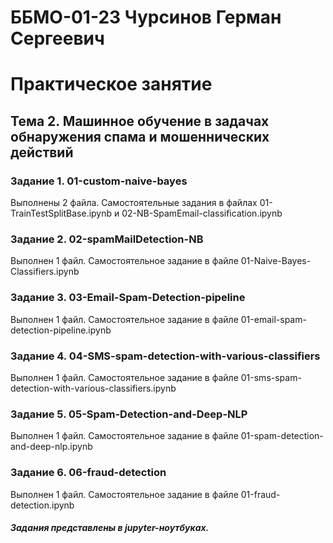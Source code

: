 # ББМО-01-23 Чурсинов Герман Сергеевич
# Практическое занятие
## **Тема 2. Машинное обучение в задачах обнаружения спама и мошеннических действий**
### Задание 1. 01-custom-naive-bayes
Выполнены 2 файла. Самостоятельные задания в файлах 01-TrainTestSplitBase.ipynb и 02-NB-SpamEmail-classification.ipynb
### Задание 2. 02-spamMailDetection-NB
Выполнен 1 файл. Самостоятельное задание в файле 01-Naive-Bayes-Classifiers.ipynb
### Задание 3. 03-Email-Spam-Detection-pipeline
Выполнен 1 файл. Самостоятельное задание в файле 01-email-spam-detection-pipeline.ipynb
### Задание 4. 04-SMS-spam-detection-with-various-classifiers
Выполнен 1 файл. Самостоятельное задание в файле 01-sms-spam-detection-with-various-classifiers.ipynb
### Задание 5. 05-Spam-Detection-and-Deep-NLP
Выполнен 1 файл. Самостоятельное задание в файле 01-spam-detection-and-deep-nlp.ipynb
### Задание 6. 06-fraud-detection
Выполнен 1 файл. Самостоятельное задание в файле 01-fraud-detection.ipynb


##### Задания представлены в jupyter-ноутбуках.